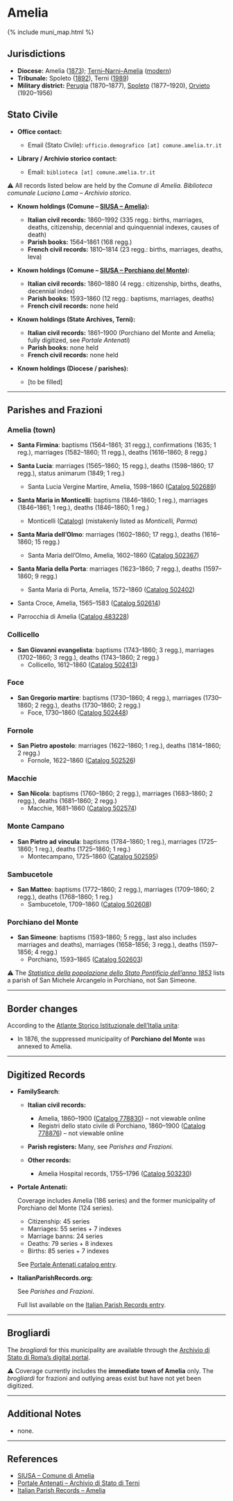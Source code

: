 # Amelia

{% include muni_map.html %}

## Jurisdictions

* **Diocese:** Amelia ([1873](https://www.google.it/books/edition/Il_libro_de_comuni_del_Regno_d_Italia_co/WF9mfeJJcDEC?gbpv=1)); [Terni–Narni–Amelia](../dio/terni_narni_amelia.md) ([modern](https://www.chiesacattolica.it/annuario-cei/ricerca-parrocchie/))
* **Tribunale:** Spoleto ([1892](https://www.google.it/books/edition/Bollettino_ufficiale_del_Ministero_di_gr/kRXd4t5fK-0C?hl=en&gbpv=1&pg=PA457&printsec=frontcover)), Terni ([1989](https://www.google.it/books/edition/Gazzetta_ufficiale_della_Repubblica_ital/-Z6nogg-qMQC?hl=en&gbpv=1&pg=RA8-PA38&printsec=frontcover))
* **Military district:** [Perugia](../mil/perugia.md) (1870–1877), [Spoleto](../mil/spoleto.md) (1877–1920), [Orvieto](../mil/spoleto.md) (1920–1956)

## Stato Civile

* **Office contact:**

  * Email (Stato Civile): `ufficio.demografico [at] comune.amelia.tr.it`

* **Library / Archivio storico contact:**

  * Email: `biblioteca [at] comune.amelia.tr.it`

⚠️ All records listed below are held by the *Comune di Amelia. Biblioteca comunale Luciano Lama – Archivio storico*.

* **Known holdings (Comune – [SIUSA – Amelia](https://siusa-archivi.cultura.gov.it/cgi-bin/siusa/pagina.pl?ChiaveAlbero=302714&ApriNodo=1&TipoPag=comparc&Chiave=302713&ChiaveRadice=302713&RicTipoScheda=ca&RicSez=fondi&RicVM=indice)):**

  * **Italian civil records:** 1860–1992 (335 regg.: births, marriages, deaths, citizenship, decennial and quinquennial indexes, causes of death)
  * **Parish books:** 1564–1861 (168 regg.)
  * **French civil records:** 1810–1814 (23 regg.: births, marriages, deaths, leva)

* **Known holdings (Comune – [SIUSA – Porchiano del Monte](https://siusa-archivi.cultura.gov.it/cgi-bin/siusa/pagina.pl?ChiaveAlbero=302716&ApriNodo=1&TipoPag=comparc&Chiave=302716&ChiaveRadice=302713&RicVM=indice&RicTipoScheda=ca&RicSez=fondi)):**

  * **Italian civil records:** 1860–1880 (4 regg.: citizenship, births, deaths, decennial index)
  * **Parish books:** 1593–1860 (12 regg.: baptisms, marriages, deaths)
  * **French civil records:** none held

* **Known holdings (State Archives, Terni):**

  * **Italian civil records:** 1861–1900 (Porchiano del Monte and Amelia; fully digitized, see *Portale Antenati*)
  * **Parish books:** none held
  * **French civil records:** none held

* **Known holdings (Diocese / parishes):**

  * \[to be filled]

---

## Parishes and Frazioni

### Amelia (town)

* **Santa Firmina**: baptisms (1564–1861; 31 regg.), confirmations (1635; 1 reg.), marriages (1582–1860; 11 regg.), deaths (1616–1860; 8 regg.)
* **Santa Lucia**: marriages (1565–1860; 15 regg.), deaths (1598–1860; 17 regg.), status animarum (1849; 1 reg.)
    * Santa Lucia Vergine Martire, Amelia, 1598–1860 ([Catalog 502689](https://www.familysearch.org/en/search/catalog/502689))
* **Santa Maria in Monticelli**: baptisms (1846–1860; 1 reg.), marriages (1846–1861; 1 reg.), deaths (1846–1860; 1 reg.)
    * Monticelli ([Catalog](https://www.familysearch.org/en/records/images/search-results?creator=Chiesa%20cattolica.%20Parrocchia%20di%20Monticelli%20%28Terni%29&place=8018900&page=1&pageSize=100)) (mistakenly listed as *Monticelli, Parma*)
* **Santa Maria dell’Olmo**: marriages (1602–1860; 17 regg.), deaths (1616–1860; 15 regg.)
    * Santa Maria dell’Olmo, Amelia, 1602–1860 ([Catalog 502367](https://www.familysearch.org/en/search/catalog/502367))	
* **Santa Maria della Porta**: marriages (1623–1860; 7 regg.), deaths (1597–1860; 9 regg.)
    * Santa Maria di Porta, Amelia, 1572–1860 ([Catalog 502402](https://www.familysearch.org/en/search/catalog/502402))
	
* Santa Croce, Amelia, 1565–1583 ([Catalog 502614](https://www.familysearch.org/en/search/catalog/502614))
* Parrocchia di Amelia ([Catalog 483228](https://www.familysearch.org/en/search/catalog/483228))

### Collicello

* **San Giovanni evangelista**: baptisms (1743–1860; 3 regg.), marriages (1702–1860; 3 regg.), deaths (1743–1860; 2 regg.)
    * Collicello, 1612–1860 ([Catalog 502413](https://www.familysearch.org/en/search/catalog/502413))

### Foce

* **San Gregorio martire**: baptisms (1730–1860; 4 regg.), marriages (1730–1860; 2 regg.), deaths (1730–1860; 2 regg.)
    * Foce, 1730–1860 ([Catalog 502448](https://www.familysearch.org/en/search/catalog/502448))

### Fornole

* **San Pietro apostolo**: marriages (1622–1860; 1 reg.), deaths (1814–1860; 2 regg.)
    * Fornole, 1622–1860 ([Catalog 502526](https://www.familysearch.org/en/search/catalog/502526))

### Macchie

* **San Nicola**: baptisms (1760–1860; 2 regg.), marriages (1683–1860; 2 regg.), deaths (1681–1860; 2 regg.)
    * Macchie, 1681–1860 ([Catalog 502574](https://www.familysearch.org/en/search/catalog/502574))

### Monte Campano

* **San Pietro ad vincula**: baptisms (1784–1860; 1 reg.), marriages (1725–1860; 1 reg.), deaths (1725–1860; 1 reg.)
    * Montecampano, 1725–1860 ([Catalog 502595](https://www.familysearch.org/en/search/catalog/502595))

### Sambucetole

* **San Matteo**: baptisms (1772–1860; 2 regg.), marriages (1709–1860; 2 regg.), deaths (1768–1860; 1 reg.)
    * Sambucetole, 1709–1860 ([Catalog 502608](https://www.familysearch.org/en/search/catalog/502608))

### Porchiano del Monte

* **San Simeone**: baptisms (1593–1860; 5 regg., last also includes marriages and deaths), marriages (1658–1856; 3 regg.), deaths (1597–1856; 4 regg.)
    * Porchiano, 1593–1865 ([Catalog 502603](https://www.familysearch.org/en/search/catalog/502603))

⚠️ The *[Statistica della popolazione dello Stato Pontificio dell’anno 1853](https://www.google.it/books/edition/Statistics_della_popolazione_dello_Stato/v6dCAQAAMAAJ)* lists a parish of San Michele Arcangelo in Porchiano, not San Simeone.

---

## Border changes

According to the [Atlante Storico Istituzionale dell’Italia unita](http://dati.san.beniculturali.it/asi/local/detail.html?UA05133):

* In 1876, the suppressed municipality of **Porchiano del Monte** was annexed to Amelia.

---

## Digitized Records

* **FamilySearch**:

  * **Italian civil records:**

    * Amelia, 1860–1900 ([Catalog 778830](https://www.familysearch.org/en/search/catalog/778830)) – not viewable online
    * Registri dello stato civile di Porchiano, 1860–1900 ([Catalog 778876](https://www.familysearch.org/en/search/catalog/778876)) – not viewable online

  * **Parish registers:**
    Many, see *Parishes and Frazioni*.

  * **Other records:**

    * Amelia Hospital records, 1755–1796 ([Catalog 503230](https://www.familysearch.org/en/search/catalog/503230))


* **Portale Antenati:**
  
  Coverage includes Amelia (186 series) and the former municipality of Porchiano del Monte (124 series).
  
  * Citizenship: 45 series
  * Marriages: 55 series + 7 indexes
  * Marriage banns: 24 series
  * Deaths: 79 series + 8 indexes
  * Births: 85 series + 7 indexes

  See [Portale Antenati catalog entry](https://antenati.cultura.gov.it/search-registry/?archivio=254&descrizione=Archivio+di+Stato+di+Terni&lang=it).

* **ItalianParishRecords.org:**

  See *Parishes and Frazioni*.

  Full list available on the [Italian Parish Records entry](https://www.italianparishrecords.org/search-by-region/umbria/terni).

---

## Brogliardi

The *brogliardi* for this municipality are available through the [Archivio di Stato di Roma’s digital portal](https://imagoarchiviodistatoroma.cultura.gov.it/Gregoriano/s_brogliardi.php?Provincia=Spoleto&Denominazione=Amelia).

⚠️ Coverage currently includes the **immediate town of Amelia** only. The *brogliardi* for frazioni and outlying areas exist but have not yet been digitized.

---

## Additional Notes

* none.

---

## References

* [SIUSA – Comune di Amelia](link)
* [Portale Antenati – Archivio di Stato di Terni](https://antenati.cultura.gov.it/search-registry/?archivio=254&descrizione=Archivio+di+Stato+di+Terni&lang=it)
* [Italian Parish Records – Amelia](https://www.italianparishrecords.org/search-by-region/umbria/terni)
